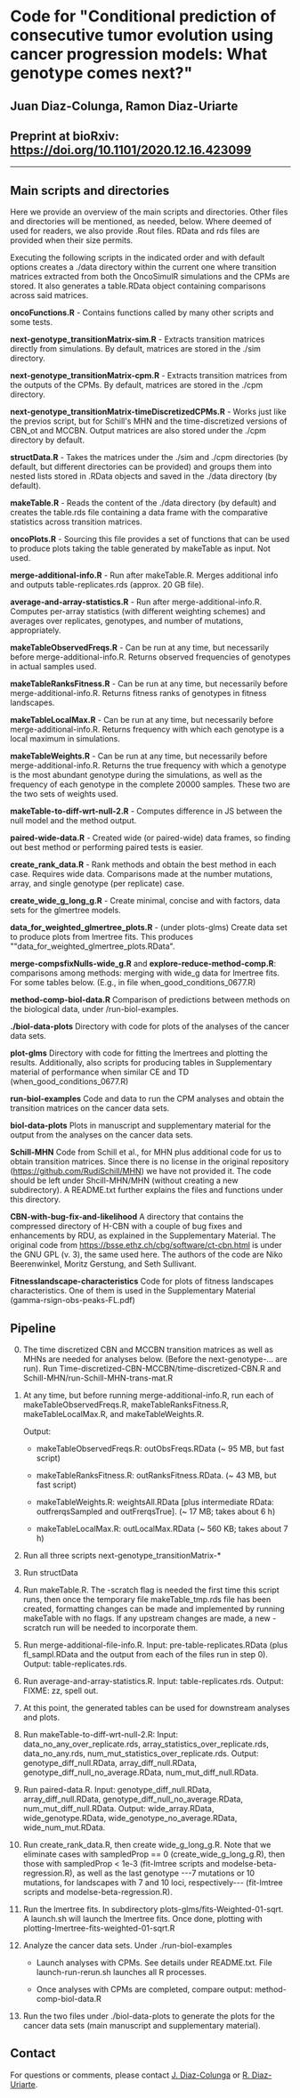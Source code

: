 
# Code for "Conditional prediction of consecutive tumor evolution using cancer progression models: What genotype comes next?"

## Juan Diaz-Colunga, Ramon Diaz-Uriarte	
## Preprint at bioRxiv: https://doi.org/10.1101/2020.12.16.423099

----------------------------------------------------------------------------------


## Main scripts and directories

Here we provide an overview of the main scripts and directories. Other
files and directories will be mentioned, as needed, below. Where deemed of
used for readers, we also provide .Rout files. RData and rds files are
provided when their size permits.

Executing the following scripts in the indicated order and with default
options creates a ./data directory within the current one where transition
matrices extracted from both the OncoSimulR simulations and the CPMs are
stored. It also generates a table.RData object containing comparisons
across said matrices.

**oncoFunctions.R** - Contains functions called by many other scripts and some tests.

**next-genotype_transitionMatrix-sim.R** - Extracts transition matrices directly from simulations. By default, matrices are stored in the ./sim directory.

**next-genotype_transitionMatrix-cpm.R** - Extracts transition matrices from the outputs of the CPMs. By default, matrices are stored in the ./cpm directory.

**next-genotype_transitionMatrix-timeDiscretizedCPMs.R** - Works just like the previos script, but for Schill's MHN and the time-discretized versions of CBN_ot and MCCBN. Output matrices are also stored under the ./cpm directory by default.

**structData.R** - Takes the matrices under the ./sim and ./cpm directories (by default, but different directories can be provided) and groups them into nested lists stored in .RData objects and saved in the ./data directory (by default).

**makeTable.R** - Reads the content of the ./data directory (by default) and creates the table.rds file containing a data frame with the comparative statistics across transition matrices.

**oncoPlots.R** - Sourcing this file provides a set of functions that can
be used to produce plots taking the table generated by makeTable as
input. Not used.

**merge-additional-info.R** - Run after
makeTable.R. Merges additional info and outputs table-replicates.rds
(approx. 20 GB file).

**average-and-array-statistics.R** - Run after
merge-additional-info.R. Computes per-array
statistics (with different weighting schemes) and averages over
replicates, genotypes, and number of mutations, appropriately. 

**makeTableObservedFreqs.R** - Can be run at any time, but necessarily
before merge-additional-info.R. Returns observed frequencies of genotypes
in actual samples used. 

**makeTableRanksFitness.R** - Can be run at any time, but necessarily
before merge-additional-info.R. Returns fitness ranks of genotypes in
fitness landscapes.

**makeTableLocalMax.R** - Can be run at any time, but necessarily
before merge-additional-info.R. Returns frequency with which each genotype
is a local maximum in simulations.

**makeTableWeights.R** - Can be run at any time, but necessarily
before merge-additional-info.R. Returns the true frequency with which a
genotype is the most abundant genotype during the simulations, as well as
the frequency of each genotype in the complete 20000 samples. These two
are the two sets of weights used.

**makeTable-to-diff-wrt-null-2.R** - Computes difference in JS between the
null model and the method output. 

**paired-wide-data.R** - Created wide (or paired-wide) data frames, so finding
out best method or performing paired tests is easier.

**create_rank_data.R** - Rank methods and obtain the best method in each
case. Requires wide data. Comparisons made at the number mutations, array,
and single genotype (per replicate) case.

**create_wide_g_long_g.R** - Create minimal, concise and with factors,
data sets for the glmertree models.

**data_for_weighted_glmertree_plots.R** - (under plots-glms) Create data
set to produce plots from lmertree fits. This produces
""data_for_weighted_glmertree_plots.RData". 

**merge-compsfixNulls-wide_g.R** and **explore-reduce-method-comp.R**:
comparisons among methods: merging with wide\_g data for lmertree
fits. For some tables below. (E.g., in file when_good_conditions_0677.R)

**method-comp-biol-data.R** Comparison of predictions between methods on
the biological data, under /run-biol-examples.

**./biol-data-plots** Directory with code for plots of the analyses of the
cancer data sets.


**plot-glms** Directory with code for fitting the lmertrees and plotting
the results. Additionally, also scripts for producing tables in
Supplementary material of performance when similar CE and TD
(when_good_conditions_0677.R)

**run-biol-examples** Code and data to run the CPM analyses and obtain the
transition matrices on the cancer data sets.

**biol-data-plots** Plots in manuscript and supplementary material for the
output from the analyses on the cancer data sets.

**Schill-MHN** Code from Schill et al., for MHN plus additional code for
us to obtain transition matrices. Since there is no license in the
original repository (https://github.com/RudiSchill/MHN) we have not
provided it. The code should be left under Shcill-MHN/MHN (without
creating a new subdirectory). A README.txt further explains the files and
functions under this directory.


**CBN-with-bug-fix-and-likelihood** A directory that contains the
compressed directory of H-CBN with a couple of bug fixes and enhancements
by RDU, as explained in the Supplementary Material. The original code from
https://bsse.ethz.ch/cbg/software/ct-cbn.html is under the GNU GPL (v. 3),
the same used here. The authors of the code are Niko
Beerenwinkel, Moritz Gerstung, and Seth Sullivant.

**Fitnesslandscape-characteristics** Code for plots of fitness landscapes
characteristics. One of them is used in the Supplementary Material
(gamma-rsign-obs-peaks-FL.pdf)


## Pipeline

00. The time discretized CBN and MCCBN transition matrices as well as MHNs
    are needed for analyses below. (Before the next-genotype-... are
    run). Run Time-discretized-CBN-MCCBN/time-discretized-CBN.R and
	Schill-MHN/run-Schill-MHN-trans-mat.R

0. At any time, but before running merge-additional-info.R, run each of
   makeTableObservedFreqs.R, makeTableRanksFitness.R, makeTableLocalMax.R,
   and makeTableWeights.R.
    
	Output:
    
    - makeTableObservedFreqs.R: outObsFreqs.RData (~ 95 MB, but fast script)
    
    - makeTableRanksFitness.R: outRanksFitness.RData. (~ 43 MB, but
             fast script)
    
    - makeTableWeights.R: weightsAll.RData [plus intermediate RData:
           outfrerqsSampled and outFrerqsTrue]. (~ 17 MB; takes about 6 h)
    
	- makeTableLocalMax.R: outLocalMax.RData (~ 560 KB; takes about 7 h)


1. Run all three scripts next-genotype_transitionMatrix-*

2. Run structData

3. Run makeTable.R. The -scratch flag is needed the first time this script
   runs, then once the temporary file makeTable_tmp.rds file has been
   created, formatting changes can be made and implemented by running
   makeTable with no flags. If any upstream changes are made, a new
   -scratch run will be needed to incorporate them.

4. Run merge-additional-file-info.R. Input:
   pre-table-replicates.RData (plus fl_sampl.RData and the output from
   each of the files run in step 0). Output: table-replicates.rds.
   
5. Run average-and-array-statistics.R. Input:
   table-replicates.rds. Output: FIXME: zz, spell out.

6. At this point, the generated tables can be used for downstream analyses and plots.

7. Run makeTable-to-diff-wrt-null-2.R: Input:
   data_no_any_over_replicate.rds, array_statistics_over_replicate.rds,
   data_no_any.rds, num_mut_statistics_over_replicate.rds. Output:
   genotype_diff_null.RData, array_diff_null.RData,
   genotype_diff_null_no_average.RData, num_mut_diff_null.RData.
   
8. Run paired-data.R. Input: genotype_diff_null.RData,
   array_diff_null.RData, genotype_diff_null_no_average.RData,
   num_mut_diff_null.RData. Output: wide_array.RData, wide_genotype.RData,
   wide_genotype_no_average.RData, wide_num_mut.RData.
   
9. Run create_rank_data.R, then create wide_g_long_g.R.  Note that we
    eliminate cases with sampledProp == 0 (create_wide_g_long_g.R), then
    those with sampledProp < 1e-3 (fit-lmtree scripts and
    modelse-beta-regression.R), as well as the last genotype ---7
    mutations or 10 mutations, for landscapes with 7 and 10 loci,
    respectively--- (fit-lmtree scripts and modelse-beta-regression.R).

10. Run the lmertree fits.
    In subdirectory plots-glms/fits-Weighted-01-sqrt. A launch.sh will launch the
    lmertree fits. Once done, plotting with plotting-lmertree-fits-weighted-01-sqrt.R


11. Analyze the cancer data sets. Under ./run-biol-examples 

    - Launch analyses with CPMs. See details under README.txt. File
      launch-run-rerun.sh launches all R processes.
	  
	- Once analyses with CPMs are completed, compare output:
      method-comp-biol-data.R
	  

12. Run the two files under ./biol-data-plots to generate the plots for
the cancer data sets (main manuscript and supplementary material).


## Contact

For questions or comments, please contact 
[J. Diaz-Colunga](mailto:juan.diazcolunga@yale.edu) or [R. Diaz-Uriarte](mailto:r.diaz@uam.es).




